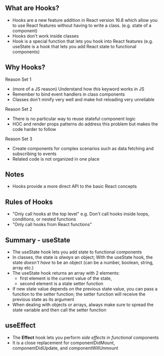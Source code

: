 ## What are Hooks?

- Hooks are a new feature addition in React version 16.8 which allow you
  to use React features without having to write a class.
  (e.g. state of a component)
- Hooks don't work inside classes
- Hook is a special function that lets you hook into React features
  (e.g. useState is a hook that lets you add React state to functional components)

## Why Hooks?

Reason Set 1

- (more of a JS reason) Understand how _this_ keyword works in JS
- Remember to bind event handlers in class components
- Classes don't minify very well and make hot reloading very unreliable

Reason Set 2

- There is no particular way to reuse stateful component logic
- HOC and render props patterns do address this problem but makes the code harder to follow

Reason Set 3

- Create components for complex scenarios such as data fetching and subscribing to events
- Related code is not organized in one place

## Notes

- Hooks provide a more direct API to the basic React concepts

## Rules of Hooks

- "Only call hooks at the top level"
  e.g. Don't call hooks inside loops, conditions, or nested functions
- "Only call hooks from React functions"

## Summary - useState

- The useState hook lets you add state to functional components
- In classes, the state is _always_ an object; With the useState hook, the state _doesn't have_ to be an object (can be a number, boolean, string, array etc.)
- The useState hook returns an array with 2 elements:
  - first element is the current value of the state,
  - second element is a state setter function
- If new state value depends on the previous state value, you can pass a function to the setter function; the setter function will receive the previous state as its argument
- When dealing with objects or arrays, always make sure to spread the state variable and then call the setter function

## useEffect

- The **Effect** hook lets you perform _side effects_ in _functional_ components
- It is a close replacement for componentDidMount, componentDidUpdate, and componentWillUnmount
